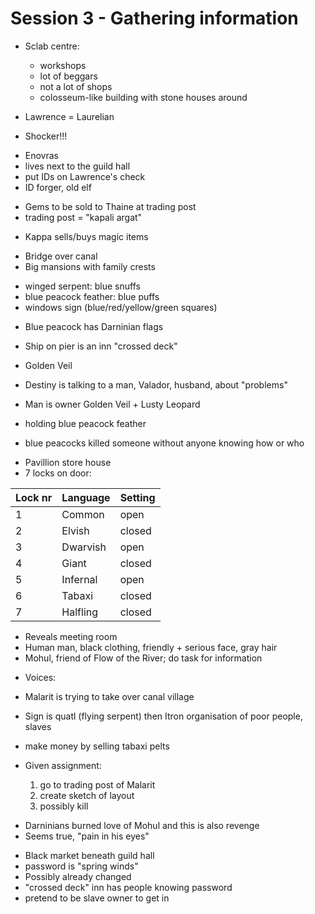 # Session 3 - Gathering information

- Sclab centre:
    + workshops
    + lot of beggars
    + not a lot of shops
    + colosseum-like building with stone houses around

- Lawrence = Laurelian
- Shocker!!!

+ Enovras
+ lives next to the guild hall
+ put IDs on Lawrence's check
+ ID forger, old elf

- Gems to be sold to Thaine at trading post
- trading post = "kapali argat"

+ Kappa sells/buys magic items

- Bridge over canal
- Big mansions with family crests

+ winged serpent: blue snuffs
+ blue peacock feather: blue puffs
+ windows sign (blue/red/yellow/green squares)

- Blue peacock has Darninian flags

+ Ship on pier is an inn "crossed deck"

- Golden Veil

- Destiny is talking to a man, Valador, husband, about "problems"
- Man is owner Golden Veil + Lusty Leopard
- holding blue peacock feather
- blue peacocks killed someone without anyone knowing how or who

+ Pavillion store house
+ 7 locks on door:

| Lock nr | Language | Setting |
|---------|----------|---------|
| 1       | Common   | open    |
| 2       | Elvish   | closed  |
| 3       | Dwarvish | open    |
| 4       | Giant    | closed  |
| 5       | Infernal | open    |
| 6       | Tabaxi   | closed  |
| 7       | Halfling | closed  |

- Reveals meeting room
- Human man, black clothing, friendly + serious face, gray hair
- Mohul, friend of Flow of the River; do task for information

+ Voices:
+ Malarit is trying to take over canal village
+ Sign is quatl (flying serpent) then Itron organisation of poor people, slaves
+ make money by selling tabaxi pelts
+ Given assignment:

    1. go to trading post of Malarit
    2. create sketch of layout
    3. possibly kill

- Darninians burned love of Mohul and this is also revenge
- Seems true, "pain in his eyes"

+ Black market beneath guild hall
+ password is "spring winds"
+ Possibly already changed
+ "crossed deck" inn has people knowing password
+ pretend to be slave owner to get in
